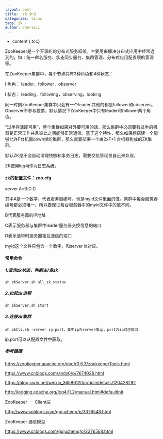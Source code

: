 ```yaml
---
layout: post
title:  zk 学习
categories: linux
tags: zk
author: CherieLi
---
```


* content
{:toc}  

ZooKeeper是一个开源的的分布式服务框架。主要用来解决分布式应用中经常遇到的，如：统一命名服务、状态同步服务、集群管理、分布式应用配置项的管理等。

在ZooKeeper集群中，每个节点共有3种角色和4种状态：

l  角色： leader，follower，observer

l  状态： leading，following，observing，looking

同一时刻ZooKeeper集群中只会有一个leader,其他的都是follower和observer。Observer不参与投票，默认情况下ZooKeeper中只有leader和follower两个角色。

 

“过半存活即可用”，整个集群如果对外要可用的话，那么集群中必须要有过半的机器是正常工作并且彼此之间能够正常通信。基于这个特性，那么如果想搭建一个能够允许F台机器down掉的集群，那么就要部署一个由2xF+1 台机器构成的ZK集群。



默认ZK是不会自动清理快照和事务日志，需要交给管理员自己来处理。

ZK使用log4j作为日志系统。



#### zk的配置文件：zoo.cfg

server.A=B:C:D

其中A是一个数字，代表服务器编号，也是myid文件里面的值。集群中每台服务器编号都必须唯一，所以要保证每台服务器中的myid文件中的值不同。

B代表服务器的IP地址

C表示服务器与集群中leader服务器交换信息的端口

D表示选举时服务器相互通信的端口

myid这个文件只包含一个数字，和server id对应。

#### 常用命令

##### 1.查询zk状态，判断主/备zk

```shell
sh zkServer.sh all_zk_status
```

##### 2.拉起zk进程

```shell
sh zkServer.sh start
```

##### 3.连接zk集群

```shell
sh zkCli.sh -server ip:port，其中ip为server端ip，port为ip对应端口
```

ip,port可以从配置文件中获取。



##### 参考链接

https://zookeeper.apache.org/doc/r3.6.3/zookeeperTools.html

https://www.cnblogs.com/andy6/p/7674028.html

https://blog.csdn.net/weixin_36586120/article/details/120428292

<http://logging.apache.org/log4j/1.2/manual.html#defaultInit>

ZooKeeper----Client端

http://www.cnblogs.com/ggjucheng/p/3376548.html

ZooKeeper 通信模型

https://www.cnblogs.com/ggjucheng/p/3376568.html
